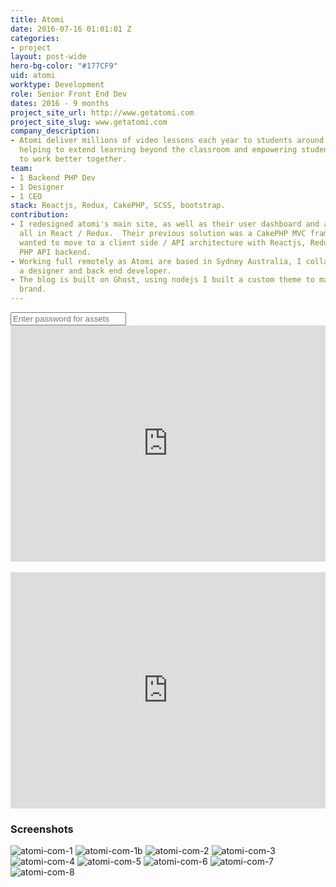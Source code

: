 ```yaml
---
title: Atomi
date: 2016-07-16 01:01:01 Z
categories:
- project
layout: post-wide
hero-bg-color: "#177CF9"
uid: atomi
worktype: Development
role: Senior Front End Dev
dates: 2016 - 9 months
project_site_url: http://www.getatomi.com
project_site_slug: www.getatomi.com
company_description:
- Atomi deliver millions of video lessons each year to students around the world,
  helping to extend learning beyond the classroom and empowering students and teachers
  to work better together.
team:
- 1 Backend PHP Dev
- 1 Designer
- 1 CEO
stack: Reactjs, Redux, CakePHP, SCSS, bootstrap.
contribution:
- I redesigned atomi's main site, as well as their user dashboard and account pages,
  all in React / Redux.  Their previous solution was a CakePHP MVC framework and they
  wanted to move to a client side / API architecture with Reactjs, Redux and Laraval
  PHP API backend.
- Working full remotely as Atomi are based in Sydney Australia, I collaborated with
  a designer and back end developer.
- The blog is built on Ghost, using nodejs I built a custom theme to match the atomi
  brand.
---
```


<div class="showcase__password__screen">
  <input type="password" id="showcase__password" value="" placeholder="Enter password for assets"/>
</div>

<div class="showcase passworded">
  <div style="position:relative;height:0;padding-bottom:75.0%"><iframe src="https://www.youtube.com/embed/AL2oF3oGcAY?ecver=2" width="480" height="360" frameborder="0" style="position:absolute;width:100%;height:100%;left:0" allowfullscreen></iframe></div>
  <br/>
  <div style="position:relative;height:0;padding-bottom:75.0%"><iframe src="https://www.youtube.com/embed/GO0Spv7KHuI?ecver=2" width="480" height="360" frameborder="0" style="position:absolute;width:100%;height:100%;left:0" allowfullscreen></iframe></div>

  <h3>Screenshots</h3>
  <img src="/img/atomi/atomi-com-1.jpg" alt="atomi-com-1">
  <img src="/img/atomi/atomi-com-1b.jpg" alt="atomi-com-1b">
  <img src="/img/atomi/atomi-com-2.jpg" alt="atomi-com-2">
  <img src="/img/atomi/atomi-com-3.jpg" alt="atomi-com-3">
  <img src="/img/atomi/atomi-com-4.jpg" alt="atomi-com-4">
  <img src="/img/atomi/atomi-com-5.jpg" alt="atomi-com-5">
  <img src="/img/atomi/atomi-com-6.jpg" alt="atomi-com-6">
  <img src="/img/atomi/atomi-com-7.jpg" alt="atomi-com-7">
  <img src="/img/atomi/atomi-com-8.jpg" alt="atomi-com-8">
</div>
